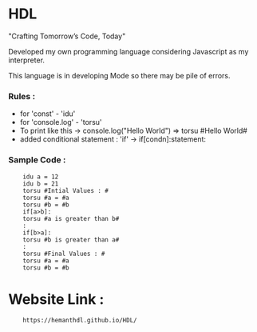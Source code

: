 # HDL
"Crafting Tomorrow’s Code, Today"

Developed my own programming language considering Javascript as my interpreter.

This language is in developing Mode so there may be pile of errors.

### Rules : 

- for 'const' - 'idu'
- for 'console.log' - 'torsu'
- To print like this -> console.log("Hello World") => torsu #Hello World#
- added conditional statement : 'if' -> if[condn]:statement:

### Sample Code : 
        idu a = 12
        idu b = 21
        torsu #Intial Values : #
        torsu #a = #a
        torsu #b = #b
        if[a>b]:
        torsu #a is greater than b#
        :
        if[b>a]:
        torsu #b is greater than a#
        :
        torsu #Final Values : #
        torsu #a = #a
        torsu #b = #b

# Website Link : 
        https://hemanthdl.github.io/HDL/
